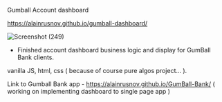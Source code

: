 Gumball Account dashboard

https://alainrusnov.github.io/gumball-dashboard/

![Screenshot (249)](https://user-images.githubusercontent.com/71734708/106542092-25cbfc80-64d1-11eb-9576-811a6b541f59.png)

- Finished account dashboard business logic and display for GumBall Bank clients.

vanilla JS, html, css ( because of course pure algos project... ).

Link to Gumball Bank app - https://alainrusnov.github.io/GumBall-Bank/
( working on implementing dashboard to single page app )
